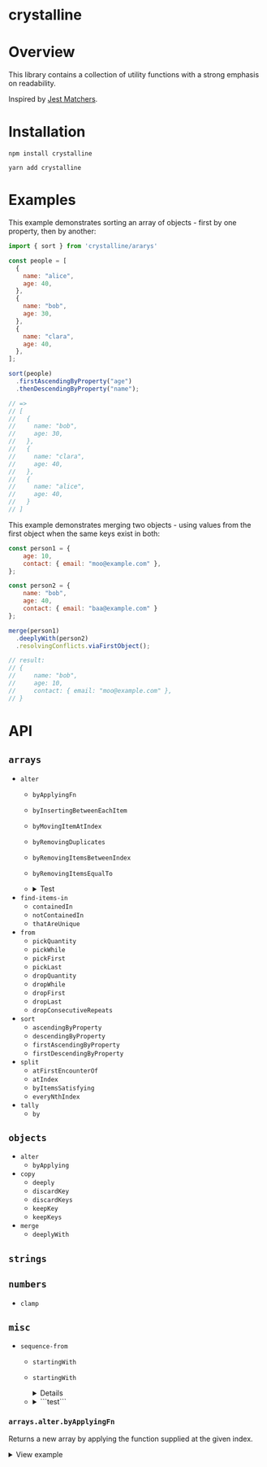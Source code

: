 # crystalline 

# Overview

This library contains a collection of utility functions with a strong emphasis on readability. 

Inspired by [Jest Matchers](https://jestjs.io/docs/en/using-matchers).

# Installation

```shell script
npm install crystalline
```

```shell script
yarn add crystalline
```

# Examples

This example demonstrates sorting an array of objects - first by one property, then by another:
```javascript
import { sort } from 'crystalline/ararys'

const people = [
  {
    name: "alice",
    age: 40,
  },
  {
    name: "bob",
    age: 30,
  },
  {
    name: "clara",
    age: 40,
  },
];

sort(people)
  .firstAscendingByProperty("age")
  .thenDescendingByProperty("name");

// => 
// [  
//   {
//     name: "bob",
//     age: 30,
//   },
//   {
//     name: "clara",
//     age: 40,
//   },
//   {
//     name: "alice",
//     age: 40,
//   }
// ]
```

This example demonstrates merging two objects - using values from the first object when the same keys exist in both:

```javascript
const person1 = {
    age: 10,
    contact: { email: "moo@example.com" },
};

const person2 = { 
    name: "bob",
    age: 40, 
    contact: { email: "baa@example.com" } 
};

merge(person1)
  .deeplyWith(person2)
  .resolvingConflicts.viaFirstObject();

// result:
// {
//     name: "bob",
//     age: 10,
//     contact: { email: "moo@example.com" },
// }
```
# API

## `arrays`
- `alter`
    - `byApplyingFn`       
    - `byInsertingBetweenEachItem`
    - `byMovingItemAtIndex`
    - `byRemovingDuplicates`
    - `byRemovingItemsBetweenIndex`
    - `byRemovingItemsEqualTo`
    - <details><summary>Test</summary>
      <p>
      
      ```javascript
      print("hello world!")
      ```
      
      </p>
      </details>
- `find-items-in`
    - `containedIn`
    - `notContainedIn`
    - `thatAreUnique`
- `from`
    - `pickQuantity`
    - `pickWhile`
    - `pickFirst`
    - `pickLast`
    - `dropQuantity`
    - `dropWhile`
    - `dropFirst`
    - `dropLast`
    - `dropConsecutiveRepeats`
- `sort`
    - `ascendingByProperty`
    - `descendingByProperty`
    - `firstAscendingByProperty`
    - `firstDescendingByProperty`
- `split`
    - `atFirstEncounterOf`
    - `atIndex`
    - `byItemsSatisfying`
    - `everyNthIndex`
- `tally`
    - `by`

## `objects`
- `alter`
    - `byApplying`
- `copy`
    - `deeply`
    - `discardKey`
    - `discardKeys`
    - `keepKey`
    - `keepKeys`
- `merge`
    - `deeplyWith`

## `strings`  
    
## `numbers`
- `clamp`
    
## `misc`
- `sequence-from`
    - `startingWith`
    - `startingWith` <details>
          <p>
          Explanation
          
          ```javascript
          print("hello world!")
          ```
          
          </p>
          </details>
    - <details><summary>```test```</summary>
          <p>
          Description goes here...
          
          ```javascript
          print("hello world!")
          ```
          
          </p>
          </details>
    
### `arrays.alter.byApplyingFn`

Returns a new array by applying the function supplied at the given index.

<details><summary>View example</summary>
<p>

```javascript
print("hello world!")
```

</p>
</details>
